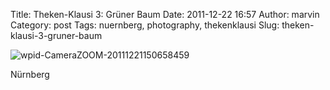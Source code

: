 Title: Theken-Klausi 3: Grüner Baum
Date: 2011-12-22 16:57
Author: marvin
Category: post
Tags: nuernberg, photography, thekenklausi
Slug: theken-klausi-3-gruner-baum

![wpid-CameraZOOM-20111221150658459]({filename}/images/wpid-CameraZOOM-20111221150658459.jpg) 

Nürnberg


